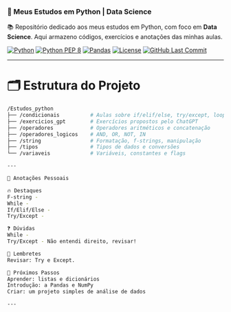 ### 🐍 Meus Estudos em Python | Data Science

📚 Repositório dedicado aos meus estudos em Python, com foco em **Data Science**.
Aqui armazeno códigos, exercícios e anotações das minhas aulas.

[![Python](https://img.shields.io/badge/Python-3.10%2B-blue?logo=python&logoColor=white)](https://www.python.org/)
[![Python PEP 8](https://img.shields.io/badge/Python-3.10%2B-blue?logo=python&logoColor=white)](https://peps.python.org/pep-0008/)
[![Pandas](https://img.shields.io/badge/Pandas-2.0%2B-%23150458?logo=pandas&logoColor=white)](https://pandas.pydata.org/)
[![License](https://img.shields.io/github/license/TShooter2K/EstudoPython)](LICENSE)
[![GitHub Last Commit](https://img.shields.io/github/last-commit/seu-usuario/seu-repositorio)](https://github.com/seu-usuario/seu-repositorio/commits/main)

---

# 🗂️ Estrutura do Projeto

```bash
/Estudos_python
├── /condicionais          # Aulas sobre if/elif/else, try/except, loops
├── /exercicios_gpt        # Exercícios propostos pelo ChatGPT
├── /operadores            # Operadores aritméticos e concatenação
├── /operadores_logicos    # AND, OR, NOT, IN
├── /string                # Formatação, f-strings, manipulação
├── /tipos                 # Tipos de dados e conversões
└── /variaveis             # Variáveis, constantes e flags

---

📝 Anotações Pessoais

🔥 Destaques
F-string - 
While - 
If/Elif/Else - 
Try/Except - 

❓ Dúvidas
While - 
Try/Except - Não entendi direito, revisar!

📌 Lembretes
Revisar: Try e Except.

🎯 Próximos Passos
Aprender: listas e dicionários
Introdução: a Pandas e NumPy
Criar: um projeto simples de análise de dados

---